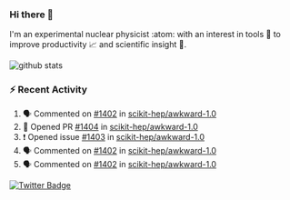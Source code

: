 ### Hi there 👋 

I'm an experimental nuclear physicist :atom: with an interest in tools :wrench: to improve productivity :chart_with_upwards_trend: and scientific insight :telescope:.

![github stats](https://github-readme-stats.vercel.app/api?username=agoose77&show_icons=true&hide_rank=true&hide_title=true&bg_color=30,e76445,904e95&text_color=efe3ec&icon_color=efe3ec)
<!--
**agoose77/agoose77** is a ✨ _special_ ✨ repository because its `README.md` (this file) appears on your GitHub profile.

Here are some ideas to get you started:

- 🔭 I’m currently working on ...
- 🌱 I’m currently learning ...
- 👯 I’m looking to collaborate on ...
- 🤔 I’m looking for help with ...
- 💬 Ask me about ...
- 📫 How to reach me: ...
- 😄 Pronouns: ...
- ⚡ Fun fact: ...
-->

### :zap: Recent Activity
<!--START_SECTION:activity-->
1. 🗣 Commented on [#1402](https://github.com/scikit-hep/awkward-1.0/issues/1402) in [scikit-hep/awkward-1.0](https://github.com/scikit-hep/awkward-1.0)
2. 💪 Opened PR [#1404](https://github.com/scikit-hep/awkward-1.0/pull/1404) in [scikit-hep/awkward-1.0](https://github.com/scikit-hep/awkward-1.0)
3. ❗️ Opened issue [#1403](https://github.com/scikit-hep/awkward-1.0/issues/1403) in [scikit-hep/awkward-1.0](https://github.com/scikit-hep/awkward-1.0)
4. 🗣 Commented on [#1402](https://github.com/scikit-hep/awkward-1.0/issues/1402) in [scikit-hep/awkward-1.0](https://github.com/scikit-hep/awkward-1.0)
5. 🗣 Commented on [#1402](https://github.com/scikit-hep/awkward-1.0/issues/1402) in [scikit-hep/awkward-1.0](https://github.com/scikit-hep/awkward-1.0)
<!--END_SECTION:activity-->


[![Twitter Badge](https://img.shields.io/twitter/follow/agoose77?style=flat-square&logo=Twitter&logoColor=white&color=cornflowerblue)](https://twitter.com/agoose77)
